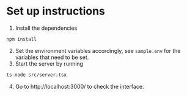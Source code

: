 # Set up instructions

1. Install the dependencies

```bash
npm install 
```

2. Set the environment variables accordingly, see `sample.env` for the variables that need to be set.
3. Start the server by running

```bash
ts-node src/server.tsx
```

4. Go to http://localhost:3000/ to check the interface.

